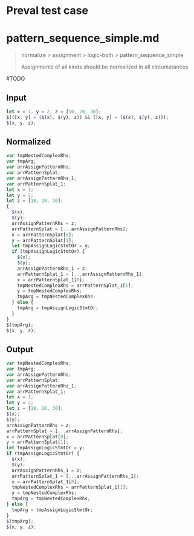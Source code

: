 # Preval test case

# pattern_sequence_simple.md

> normalize > assignment > logic-both > pattern_sequence_simple
>
> Assignments of all kinds should be normalized in all circumstances

#TODO

## Input

`````js filename=intro
let x = 1, y = 2, z = [10, 20, 30];
$(([x, y] = ($(x), $(y), z)) && ([x, y] = ($(x), $(y), z)));
$(x, y, z);
`````

## Normalized

`````js filename=intro
var tmpNestedComplexRhs;
var tmpArg;
var arrAssignPatternRhs;
var arrPatternSplat;
var arrAssignPatternRhs_1;
var arrPatternSplat_1;
let x = 1;
let y = 2;
let z = [10, 20, 30];
{
  $(x);
  $(y);
  arrAssignPatternRhs = z;
  arrPatternSplat = [...arrAssignPatternRhs];
  x = arrPatternSplat[0];
  y = arrPatternSplat[1];
  let tmpAssignLogicStmtOr = y;
  if (tmpAssignLogicStmtOr) {
    $(x);
    $(y);
    arrAssignPatternRhs_1 = z;
    arrPatternSplat_1 = [...arrAssignPatternRhs_1];
    x = arrPatternSplat_1[0];
    tmpNestedComplexRhs = arrPatternSplat_1[1];
    y = tmpNestedComplexRhs;
    tmpArg = tmpNestedComplexRhs;
  } else {
    tmpArg = tmpAssignLogicStmtOr;
  }
}
$(tmpArg);
$(x, y, z);
`````

## Output

`````js filename=intro
var tmpNestedComplexRhs;
var tmpArg;
var arrAssignPatternRhs;
var arrPatternSplat;
var arrAssignPatternRhs_1;
var arrPatternSplat_1;
let x = 1;
let y = 2;
let z = [10, 20, 30];
$(x);
$(y);
arrAssignPatternRhs = z;
arrPatternSplat = [...arrAssignPatternRhs];
x = arrPatternSplat[0];
y = arrPatternSplat[1];
let tmpAssignLogicStmtOr = y;
if (tmpAssignLogicStmtOr) {
  $(x);
  $(y);
  arrAssignPatternRhs_1 = z;
  arrPatternSplat_1 = [...arrAssignPatternRhs_1];
  x = arrPatternSplat_1[0];
  tmpNestedComplexRhs = arrPatternSplat_1[1];
  y = tmpNestedComplexRhs;
  tmpArg = tmpNestedComplexRhs;
} else {
  tmpArg = tmpAssignLogicStmtOr;
}
$(tmpArg);
$(x, y, z);
`````
